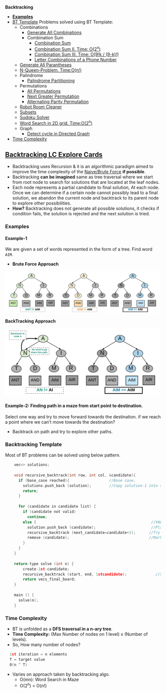 **Backtracking**
- **[Examples](#ex)**
- [BT Template](#tem) Problems solved using BT Template:
  - Combinations
    - [Generate All Combinations](/DS_Questions/Questions/Permutation_Combination/Combinations)
    - Combination Sum
      - [Combination Sum](/DS_Questions/Questions/Permutation_Combination/Combinations/Combination_sum/)
      - [Combination Sum II. Time: O(2<sup>n</sup>)](/DS_Questions/Questions/Permutation_Combination/Combinations/combination_sum_2)
      - [Combination Sum III. Time: O(9!k / (9-k)!)](/DS_Questions/Questions/Permutation_Combination/Combinations/combination_sum_3.md)
      - [Letter Combinations of a Phone Number](/DS_Questions/Questions/Permutation_Combination/Combinations/Letter_Combinations_of_a_Phone_Number/)
  - [Generate All Parantheses](/DS_Questions/Questions/Strings/parantheses/Generate_All_Parantheses.md)
  - [N-Queen-Problem. Time:O(n!)](/DS_Questions/Questions/vectors_arrays/2d-grid/N-Queens)
  - Palindrome
    - [Palindrome Partitioning](/DS_Questions/Questions/Strings/SubString_SubSequence/SubString_SubArray/Palindrome_Partitioning.md)
  - Permutations
    - [All Permutations](/DS_Questions/Questions/Permutation_Combination/Permutations/All_permutations.md)
    - [Next Greater Permutation](/DS_Questions/Questions/Permutation_Combination/Permutations/Next_Greater_Permutation.md)
    - [Alternating Parity Permutation](/DS_Questions/Questions/Permutation_Combination/Permutations/alternating-parity-permutation.md)
  - [Robot Room Cleaner](/DS_Questions/Questions/vectors_arrays/2d-grid/Robot_Room_Cleaner/)
  - [Subsets](/DS_Questions/Questions/vectors_arrays/Order_Arrangment/Find_All_Subsets.md)
  - [Sudoku Solver](/DS_Questions/Questions/vectors_arrays/2d-grid/Sudoku_Solver)
  - [Word Search in 2D grid. Time:O(2<sup>n</sup>)](/DS_Questions/Questions/vectors_arrays/2d-grid/Word_Search_in_2D_Matrix/Word_Search_in_2D_Matrix.md)
  - Graph
    - [Detect cycle in Directed Graph](/DS_Questions/Questions/Graphs/Find/Directed_Graph/detect_cycle_in_directed_graph.md)
- [Time Complexity](#t)

## [Backtracking LC Explore Cards](https://leetcode.com/explore/learn/card/recursion-ii/472/backtracking/2654/)
- Backtracking uses Recursion & it is an algorithmic paradigm aimed to improve the time complexity of the [Naive/Brute Force](..) **if possible**.
- Backtracking **can be imagined** same as tree traversal where we start from root node to search for solutions that are located at the leaf nodes.
- Each node represents a partial candidate to final solution, At each node. Once we can determine if a certain node cannot possibly lead to a final solution, we abandon the current node and backtrack to its parent node to explore other possibilities.
- **How?** Backtracking does not generate all possible solutions, it checks if condition fails, the solution is rejected and the next solution is tried.

<a name=ex></a>
### Examples
#### Example-1
We are given a set of words represented in the form of a tree. Find word `AIM`.
- **Brute Force Approach**

<img src=backtracking.jpeg width=500></img>

**BackTracking Approach**

<img src=backtracking1.jpeg width=500></img>

#### Example-2: Finding path in a maze from start point to destination.
Select one way and try to move forward towards the destination. if we reach a point where we can’t move towards the destination?
  - Backtrack on path and try to explore other paths.

<a name=tem></a>
### Backtracking Template
Most of BT problems can be solved using below pattern.
```c
    vec<> solutions;
    
    void recursive_backtrack(int row, int col, &candidate){
      if (base_case reached){                  //Base case.
        solutions.push_back (solution);        //Copy solution-1 into solutions vector
        return;
      }
      
      for (candidate in candidate list) {
        if (candidate not valid)
          continue;
        else {                                                    //VALID candidate
          solution.push_back (candidate);                         //Place this candidate on 1 solution
          recursive_backtrack (next_candidate=candidate+1);      //Try next candidate
          remove (candidate);                                    //Mark this as unvisited, Unflag this node.
        }
      }
    }
    
    return-type solve (int n) {
        create-1st-candidate;
        recursive_backtrack (start, end, 1stcandidate);             //Start from row=0,col=0
        return vecs_final_board;
    }
    
    main () {
      solve(n);
    }
```

<a name=t></a>
### Time Complexity
- BT is unfolded as a **DFS traversal in a n-ary tree**.
- **Time Complexity:** (Max Number of nodes on 1 level) x (Number of levels).
- So, How many number of nodes?
```c
  1st iteration = n elements
  T = target value
  O(n ^ T)
```
- Varies on approach taken by backtracking algo.
  - O(mn): Word Search in Maze
  - O(2<sup>n</sup>) < O(n!)
